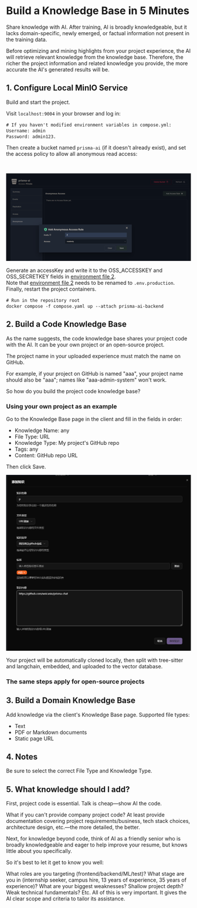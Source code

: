 # Build a Knowledge Base in 5 Minutes

Share knowledge with AI.
After training, AI is broadly knowledgeable, but it lacks domain-specific, newly emerged, or factual information not present in the training data.

Before optimizing and mining highlights from your project experience, the AI will retrieve relevant knowledge from the knowledge base.
Therefore, the richer the project information and related knowledge you provide, the more accurate the AI's generated results will be.

## 1. Configure Local MinIO Service

Build and start the project.

Visit `localhost:9004` in your browser and log in:

```
# If you haven't modified environment variables in compose.yml:
Username: admin
Password: admin123.
```

Then create a bucket named `prisma-ai` (if it doesn't already exist),
and set the access policy to allow all anonymous read access:

<br/>

![1751190038578](<image/教程：(二)知识库构建/1751190038578.png>)

Generate an accessKey and write it to the OSS_ACCESSKEY and OSS_SECRETKEY fields in [environment file 2](/packages/backend/.env.production.example).
<br/>
Note that [environment file 2](/packages/backend/.env.production.example) needs to be renamed to `.env.production`.
<br/>
Finally, restart the project containers.

```
# Run in the repository root
docker compose -f compose.yaml up --attach prisma-ai-backend
```

## 2. Build a Code Knowledge Base

As the name suggests, the code knowledge base shares your project code with the AI. It can be your own project or an open-source project.

The project name in your uploaded experience must match the name on GitHub.

For example, if your project on GitHub is named "aaa", your project name should also be "aaa"; names like "aaa-admin-system" won't work.

So how do you build the project code knowledge base?

### Using your own project as an example

Go to the Knowledge Base page in the client and fill in the fields in order:

- Knowledge Name: any
- File Type: URL
- Knowledge Type: My project's GitHub repo
- Tags: any
- Content: GitHub repo URL

Then click Save.

![1751275030633](<image/教程：(二)知识库构建/1751275030633.png>)

Your project will be automatically cloned locally, then split with tree-sitter and langchain, embedded, and uploaded to the vector database.

### The same steps apply for open-source projects

## 3. Build a Domain Knowledge Base

Add knowledge via the client's Knowledge Base page.
Supported file types:

- Text
- PDF or Markdown documents
- Static page URL

## 4. Notes

Be sure to select the correct File Type and Knowledge Type.

## 5. What knowledge should I add?
First, project code is essential. Talk is cheap—show AI the code.

What if you can't provide company project code?
At least provide documentation covering project requirements/business, tech stack choices, architecture design, etc.—the more detailed, the better.

Next, for knowledge beyond code,
think of AI as a friendly senior who is broadly knowledgeable and eager to help improve your resume, but knows little about you specifically.

So it's best to let it get to know you well:

What roles are you targeting (frontend/backend/ML/test)?
What stage are you in (internship seeker, campus hire, 13 years of experience, 35 years of experience)?
What are your biggest weaknesses? Shallow project depth? Weak technical fundamentals?
Etc.
All of this is very important. It gives the AI clear scope and criteria to tailor its assistance.
